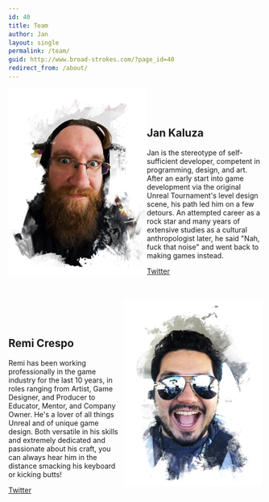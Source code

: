 ```yaml
---
id: 40
title: Team
author: Jan
layout: single
permalink: /team/
guid: http://www.broad-strokes.com/?page_id=40
redirect_from: /about/
---
```


<img src="/images/jan-portrait2.png" style="float: left" >

&nbsp;

&nbsp;

## Jan Kaluza

Jan is the stereotype of self-sufficient developer, competent in programming, design, and art. After an early start into game development via the original Unreal Tournament's level design scene, his path led him on a few detours. An attempted career as a rock star and many years of extensive studies as a cultural anthropologist later, he said "Nah, fuck that noise" and went back to making games instead.

<a href="https://twitter.com/JKashaar" target="_blank">Twitter</a>

&nbsp;

<img src="/images/remi-portrait.png" style="float: right" >

&nbsp;

&nbsp;

## Remi Crespo

Remi has been working professionally in the game industry for the last 10 years, in roles ranging from Artist, Game Designer, and Producer to Educator, Mentor, and Company Owner. He's a lover of all things Unreal and of unique game design. Both versatile in his skills and extremely dedicated and passionate about his craft, you can always hear him in the distance smacking his keyboard or kicking butts!

<a href="https://twitter.com/RemiGameDev" target="_blank">Twitter</a>
